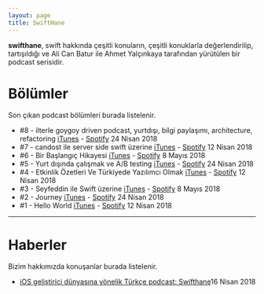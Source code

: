 ```yaml
---
layout: page
title: SwiftHane
---
```


__swifthane__, swift hakkında çeşitli konuların, çeşitli konuklarla değerlendirilip, tartışıldığı ve Ali Can Batur ile Ahmet Yalçınkaya tarafından yürütülen bir podcast serisidir.


# Bölümler

Son çıkan podcast bölümleri burada listelenir.

<ul class="posts">
	<li>#8 - ilterle goygoy driven podcast, yurtdışı, bilgi paylaşımı, architecture, refactoring <a target="_blank" href="https://itunes.apple.com/tr/podcast/id1372006454">iTunes</a> - <a target="_blank" href="https://open.spotify.com/episode/2pysYj2wC4ZDhA10NFR8nq">Spotify</a> <span class="when hidden-xs">24 Nisan 2018</span></li>
	<li>#7 - candost ile server side swift üzerine <a target="_blank" href="https://itunes.apple.com/tr/podcast/id1372006454">iTunes</a> - <a target="_blank" href="https://open.spotify.com/episode/7hXJBQPLn4U61zhXDnH4TW">Spotify</a> <span class="when hidden-xs">12 Nisan 2018</span></li>
	<li>#6 - Bir Başlangıç Hikayesi <a target="_blank" href="https://itunes.apple.com/tr/podcast/id1372006454">iTunes</a> - <a target="_blank" href="https://open.spotify.com/episode/7LsGmlny6cLXaT4Lvkegi5">Spotify</a> <span class="when hidden-xs">8 Mayıs 2018</span></li>
	<li>#5 - Yurt dışında çalışmak ve A/B testing <a target="_blank" href="https://itunes.apple.com/tr/podcast/id1372006454">iTunes</a> - <a target="_blank" href="https://open.spotify.com/episode/0BtMgGepEjNKbPK1HZJwvf">Spotify</a> <span class="when hidden-xs">24 Nisan 2018</span></li>
	<li>#4 - Etkinlik Özetleri Ve Türkiyede Yazılımcı Olmak <a target="_blank" href="https://itunes.apple.com/tr/podcast/id1372006454">iTunes</a> - <a target="_blank" href="https://open.spotify.com/episode/49epE48yXcCkGqTLOjb33O">Spotify</a> <span class="when hidden-xs">12 Nisan 2018</span></li>
	<li>#3 - Seyfeddin ile Swift üzerine <a target="_blank" href="https://itunes.apple.com/tr/podcast/id1372006454">iTunes</a> - <a target="_blank" href="https://open.spotify.com/episode/250gu6x24dZRzsK0sNhrkC">Spotify</a> <span class="when hidden-xs">8 Mayıs 2018</span></li>
	<li>#2 - Journey <a target="_blank" href="https://itunes.apple.com/tr/podcast/id1372006454">iTunes</a> - <a target="_blank" href="https://open.spotify.com/episode/0vVZPwmIBdVnxveqN56Tik">Spotify</a> <span class="when hidden-xs">24 Nisan 2018</span></li>
	<li>#1 - Hello World <a target="_blank" href="https://itunes.apple.com/tr/podcast/id1372006454">iTunes</a> - <a target="_blank" href="https://open.spotify.com/episode/1H3UB6mTz7NWlSnsxReD06">Spotify</a> <span class="when hidden-xs">12 Nisan 2018</span></li>
</ul>

<hr />

# Haberler

Bizim hakkımızda konuşanlar burada listelenir.

<ul class="posts">
	<li><a target="_blank" href="https://www.sihirlielma.com/2018/04/16/ios-gelistirici-dunyasina-yonelik-turkce-podcast-swifthane/">iOS geliştirici dünyasına yönelik Türkçe podcast: Swifthane</a><span class="when hidden-xs">16 Nisan 2018</span></li>
</ul>
